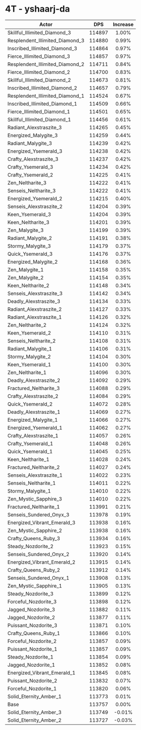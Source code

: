 # 4T - yshaarj-da
| Actor | DPS | Increase |
|---|:---:|:---:|
|Skillful_Illimited_Diamond_3|114897|1.00%|
|Resplendent_Illimited_Diamond_3|114880|0.99%|
|Inscribed_Illimited_Diamond_3|114864|0.97%|
|Fierce_Illimited_Diamond_3|114857|0.97%|
|Resplendent_Illimited_Diamond_2|114711|0.84%|
|Fierce_Illimited_Diamond_2|114700|0.83%|
|Skillful_Illimited_Diamond_2|114673|0.81%|
|Inscribed_Illimited_Diamond_2|114657|0.79%|
|Resplendent_Illimited_Diamond_1|114524|0.67%|
|Inscribed_Illimited_Diamond_1|114509|0.66%|
|Fierce_Illimited_Diamond_1|114501|0.65%|
|Skillful_Illimited_Diamond_1|114456|0.61%|
|Radiant_Alexstraszite_3|114265|0.45%|
|Energized_Malygite_3|114259|0.44%|
|Radiant_Malygite_3|114239|0.42%|
|Energized_Ysemerald_3|114238|0.42%|
|Crafty_Alexstraszite_3|114237|0.42%|
|Crafty_Ysemerald_3|114234|0.42%|
|Crafty_Ysemerald_2|114225|0.41%|
|Zen_Neltharite_3|114222|0.41%|
|Senseis_Neltharite_3|114222|0.41%|
|Energized_Ysemerald_2|114215|0.40%|
|Senseis_Alexstraszite_2|114204|0.39%|
|Keen_Ysemerald_3|114204|0.39%|
|Keen_Neltharite_3|114201|0.39%|
|Zen_Malygite_3|114199|0.39%|
|Radiant_Malygite_2|114191|0.38%|
|Stormy_Malygite_3|114179|0.37%|
|Quick_Ysemerald_3|114176|0.37%|
|Energized_Malygite_2|114168|0.36%|
|Zen_Malygite_1|114158|0.35%|
|Zen_Malygite_2|114154|0.35%|
|Keen_Neltharite_2|114148|0.34%|
|Senseis_Alexstraszite_3|114142|0.34%|
|Deadly_Alexstraszite_3|114134|0.33%|
|Radiant_Alexstraszite_2|114127|0.33%|
|Radiant_Alexstraszite_1|114126|0.32%|
|Zen_Neltharite_2|114124|0.32%|
|Keen_Ysemerald_2|114110|0.31%|
|Senseis_Neltharite_2|114108|0.31%|
|Radiant_Malygite_1|114106|0.31%|
|Stormy_Malygite_2|114104|0.30%|
|Keen_Ysemerald_1|114100|0.30%|
|Zen_Neltharite_1|114096|0.30%|
|Deadly_Alexstraszite_2|114092|0.29%|
|Fractured_Neltharite_3|114088|0.29%|
|Crafty_Alexstraszite_2|114084|0.29%|
|Quick_Ysemerald_2|114072|0.28%|
|Deadly_Alexstraszite_1|114069|0.27%|
|Energized_Malygite_1|114066|0.27%|
|Energized_Ysemerald_1|114062|0.27%|
|Crafty_Alexstraszite_1|114057|0.26%|
|Crafty_Ysemerald_1|114048|0.26%|
|Quick_Ysemerald_1|114045|0.25%|
|Keen_Neltharite_1|114028|0.24%|
|Fractured_Neltharite_2|114027|0.24%|
|Senseis_Alexstraszite_1|114022|0.23%|
|Senseis_Neltharite_1|114011|0.22%|
|Stormy_Malygite_1|114010|0.22%|
|Zen_Mystic_Sapphire_3|114010|0.22%|
|Fractured_Neltharite_1|113991|0.21%|
|Senseis_Sundered_Onyx_3|113978|0.19%|
|Energized_Vibrant_Emerald_3|113938|0.16%|
|Zen_Mystic_Sapphire_2|113938|0.16%|
|Crafty_Queens_Ruby_3|113934|0.16%|
|Steady_Nozdorite_2|113923|0.15%|
|Senseis_Sundered_Onyx_2|113920|0.14%|
|Energized_Vibrant_Emerald_2|113915|0.14%|
|Crafty_Queens_Ruby_2|113912|0.14%|
|Senseis_Sundered_Onyx_1|113908|0.13%|
|Zen_Mystic_Sapphire_1|113905|0.13%|
|Steady_Nozdorite_3|113899|0.12%|
|Forceful_Nozdorite_3|113898|0.12%|
|Jagged_Nozdorite_3|113882|0.11%|
|Jagged_Nozdorite_2|113877|0.11%|
|Puissant_Nozdorite_3|113871|0.10%|
|Crafty_Queens_Ruby_1|113866|0.10%|
|Forceful_Nozdorite_2|113857|0.09%|
|Puissant_Nozdorite_1|113857|0.09%|
|Steady_Nozdorite_1|113854|0.09%|
|Jagged_Nozdorite_1|113852|0.08%|
|Energized_Vibrant_Emerald_1|113845|0.08%|
|Puissant_Nozdorite_2|113832|0.07%|
|Forceful_Nozdorite_1|113820|0.06%|
|Solid_Eternity_Amber_1|113773|0.01%|
|Base|113757|0.00%|
|Solid_Eternity_Amber_3|113749|-0.01%|
|Solid_Eternity_Amber_2|113727|-0.03%|
